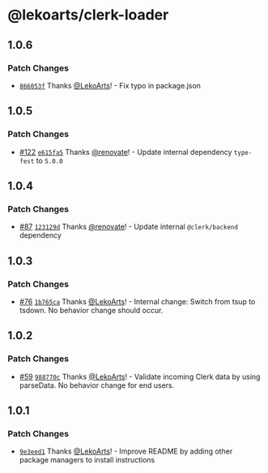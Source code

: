 # @lekoarts/clerk-loader

## 1.0.6

### Patch Changes

- [`866053f`](https://github.com/LekoArts/astro-loaders/commit/866053f1d4f6f3a2e6044cb40c7864e8f8fca835) Thanks [@LekoArts](https://github.com/LekoArts)! - Fix typo in package.json

## 1.0.5

### Patch Changes

- [#122](https://github.com/LekoArts/astro-loaders/pull/122) [`e615fa5`](https://github.com/LekoArts/astro-loaders/commit/e615fa587cbf4eb7f8eb62cff02d90fb6e26fe56) Thanks [@renovate](https://github.com/apps/renovate)! - Update internal dependency `type-fest` to `5.0.0`

## 1.0.4

### Patch Changes

- [#87](https://github.com/LekoArts/astro-loaders/pull/87) [`123129d`](https://github.com/LekoArts/astro-loaders/commit/123129d8ae0adc3de25e0db7c1c30ae4451e338b) Thanks [@renovate](https://github.com/apps/renovate)! - Update internal `@clerk/backend` dependency

## 1.0.3

### Patch Changes

- [#76](https://github.com/LekoArts/astro-loaders/pull/76) [`1b765ca`](https://github.com/LekoArts/astro-loaders/commit/1b765cae75164526df93c110f6245f6957faf9f1) Thanks [@LekoArts](https://github.com/LekoArts)! - Internal change: Switch from tsup to tsdown. No behavior change should occur.

## 1.0.2

### Patch Changes

- [#59](https://github.com/LekoArts/astro-loaders/pull/59) [`988770c`](https://github.com/LekoArts/astro-loaders/commit/988770c04540e6c059693132937931335ee071ef) Thanks [@LekoArts](https://github.com/LekoArts)! - Validate incoming Clerk data by using parseData. No behavior change for end users.

## 1.0.1

### Patch Changes

- [`9e3eed1`](https://github.com/LekoArts/astro-loaders/commit/9e3eed1acf0c5ed76133f678589c019d34d1e213) Thanks [@LekoArts](https://github.com/LekoArts)! - Improve README by adding other package managers to install instructions
